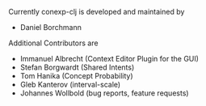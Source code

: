 Currently conexp-clj is developed and maintained by

* Daniel Borchmann

Additional Contributors are

* Immanuel Albrecht (Context Editor Plugin for the GUI)
* Stefan Borgwardt  (Shared Intents)
* Tom Hanika        (Concept Probability)
* Gleb Kanterov     (interval-scale)
* Johannes Wollbold (bug reports, feature requests)
